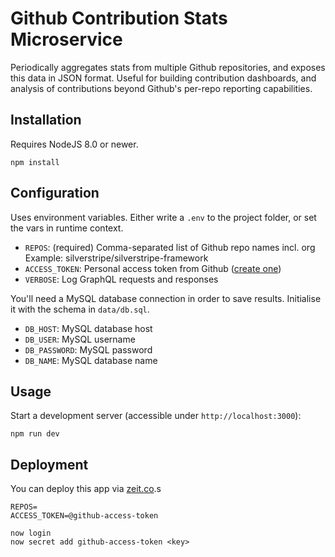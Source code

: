 # Github Contribution Stats Microservice

Periodically aggregates stats from multiple Github repositories,
and exposes this data in JSON format. Useful for building
contribution dashboards, and analysis of contributions
beyond Github's per-repo reporting capabilities.

## Installation

Requires NodeJS 8.0 or newer.

```
npm install
```

## Configuration

Uses environment variables. Either write a `.env` to the project folder,
or set the vars in runtime context.

 * `REPOS`: (required) Comma-separated list of Github repo names incl. org
   Example: silverstripe/silverstripe-framework
 * `ACCESS_TOKEN`: Personal access token from Github ([create one](https://github.com/settings/tokens))
 * `VERBOSE`: Log GraphQL requests and responses

You'll need a MySQL database connection in order to save results.
Initialise it with the schema in `data/db.sql`.

 * `DB_HOST`: MySQL database host
 * `DB_USER`: MySQL username
 * `DB_PASSWORD`: MySQL password
 * `DB_NAME`: MySQL database name

## Usage

Start a development server (accessible under `http://localhost:3000`):

```
npm run dev
```

## Deployment

You can deploy this app via [zeit.co](http://zeit.co).s

```
REPOS=
ACCESS_TOKEN=@github-access-token
```

```
now login
now secret add github-access-token <key>
```
